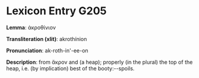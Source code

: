 # Lexicon Entry G205

**Lemma**: ἀκροθίνιον

**Transliteration (xlit)**: akrothínion

**Pronunciation**: ak-roth-in'-ee-on

**Description**:
from ἄκρον and  (a heap); properly (in the plural) the top of the heap, i.e. (by implication) best of the booty:--spoils.
